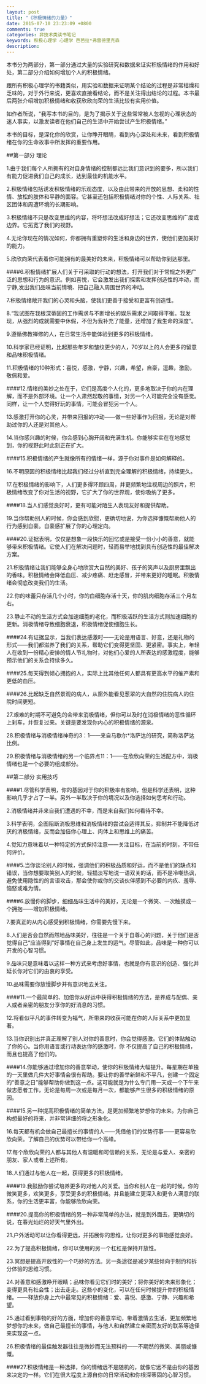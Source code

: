```yaml
---
layout: post
title: "《积极情绪的力量》"
date: 2015-07-10 23:23:09 +0800
comments: true
categories: 非技术类读书笔记
keywords: 积极心理学 心理学 芭芭拉*弗雷德里克森
description: 
---
```



本书分为两部分，第一部分通过大量的实验研究和数据来证实积极情绪的作用和好处，第二部分介绍如何增加个人的积极情绪。

跟所有积极心理学的书籍类似，用实验和数据来证明某个结论的过程是非常枯燥和乏味的，对于外行来说，更喜欢直接看结论，而不是关注得出结论的过程。本书最后两张介绍增加积极情绪和收获欣欣向荣的生活比较有实用价值。

如作者所说，“我写本书的目的，是为了揭示关于这些常常被人忽视的心理状态的迷人事实，以激发读者在他们自己的生活中开始尝试产生积极情绪。”

本书的目标，是深化你的欣赏，让你睁开眼睛，看到内心深处和未来，看到积极情绪在你的生命故事中所发挥的重要作用。

<!--more-->


##第一部分 理论

1.由于我们每个人所拥有的对自身情绪的控制都远比我们意识到的要多，所以我们有能力促进我们自己的成长，达到最佳的机能水平。

2.积极情绪包括诱发积极情绪的乐观态度，以及由此带来的开放的思想、柔和的性情、放松的肢体和平静的面容。它甚至还包括积极情绪对你的个性、人际关系、社区团体和周遭环境的长期影响。

3.积极情绪不只是改变思维的内容，将坏想法改成好想法；它还改变思维的广度或边界。它拓宽了我们的视野。

4.无论你现在的情况如何，你都拥有重塑你的生活和身边的世界，使他们更加美好的能力。

5.欣欣向荣代表着你可能拥有的最美好的未来，积极情绪可以帮助你到达那里。

####6.积极情绪扩展人们关于可采取的行动的想法，打开我们对于常规之外更广泛的思想和行为的意识。例如喜悦，它会激发出我们探索和发挥创造性的冲动，而宁静,发出我们品味当前情境、把自己融入周围世界的冲动。

7.积极情绪敞开我们的心灵和头脑，使我们更善于接受和更富有创造性。

8.“我试图在我根深蒂固的工作需求与不断增长的娱乐需求之间取得平衡。我发现，从强烈的成就需要中休假，不但为我补充了能量，还增加了我生命的深度”。

9.遵循佛教禅修的人，在日常生活中能体验到更多的积极情绪。

10.科学家已经证明，比起那些年岁和皱纹更少的人，70岁以上的人会更多的留意和品味积极情绪。

11.积极情绪的10种形式：喜悦，感激，宁静，兴趣，希望，自豪，逗趣，激励，敬佩和爱。

####12.情绪的美妙之处在于，它们是高度个人化的，更多地取决于你的内在理解，而不是外部环境。让一个人肃然起敬的事情，对另一个人可能完全没有感觉。同样，让一个人觉得好玩的事情，可能会冒犯另一个人。

13.感激打开你的心灵，并带来回报的冲动——做一些好事作为回报，无论是对帮助过你的人还是对其他人。

14.当你感兴趣的时候，你会感到心胸开阔和充满生机。你能够实实在在地感觉到，你的视野此时此刻正在扩大。

####15.积极情绪的产生就像所有的情绪一样，源于你对事件是如何解释的。

16.不明原因的积极情绪比起我们经过分析直到完全理解的积极情绪，持续更久。

17.在积极情绪的影响下，人们更多得环顾四周，并更频繁地注视周边的照片，积极情绪改变了你对生活的视野，它扩大了你的世界观，使你吸纳了更多。

####18.当人们感觉良好时，更有可能对陌生人表现友好和提供帮助。

19.当你帮助别人的时候，你会感到欣慰，更确切地说，为你选择慷慨帮助他人的行为感到自豪。自豪感扩展了你的心理定向。

####20.证据表明，仅仅是想象一段快乐的回忆或是接受一份小小的善意，就能够带来积极情绪。它使人们在解决问题时，轻而易举地找到具有创造性的最佳解决方案。

21.积极情绪让我们能够全身心地欣赏大自然的美好、孩子的笑声以及厨房里飘出的香味。积极情绪会降低血压、减少疼痛、赶走感冒，并带来更好的睡眠。积极情绪会彻底改变我们的生活。

22.你的味蕾只存活几个小时，你的白细胞存活十天，你的肌肉细胞存活三个月左右。

23.静止不动的生活方式会加速细胞的老化，而积极活跃的生活方式则加速细胞的更新。消极情绪导致细胞衰退，积极情绪促使细胞生长。

####24.有证据显示，当我们表达感激时——无论是用语言、好意，还是礼物的形式——我们都滋养了我们的关系，帮助它们变得更坚固、更紧密。事实上，年轻人在收到一份精心安排的情人节礼物时，对他们心爱的人所表达的感激程度，能够预示他们的关系会持续多久。

####25.每天得到倾心拥抱的人，实际上比其他任何人都具有更高水平的催产素和更低的血压。

####26.比起缺乏自然景观的病人，从窗外能看见葱翠的大自然的住院病人的住院时间更短。

27.艰难的时期不可避免的会带来消极情绪，但你可以及时在消极情绪的恶性循环上刹车，并恢复过来。关键是要发现你内心的积极情绪的源泉。

28.积极情绪与消极情绪神奇的3：1——来自马歇尔*洛萨达的研究，简称洛萨达比例。

29.积极情绪与消极情绪的另一个临界点11：1——在欣欣向荣的生活配方中，消极情绪也是一个必要的组成部分。



##第二部分 实用技巧

####1.尽管科学表明，你的基因对于你的积极率有影响，但是科学还表明，这种影响几乎才占了一半。另外一半取决于你的境况以及你选择如何思考和行动。

2.消极情绪并非来自我们遭遇的不幸，而是来自我们如何看待不幸。

3.科学表明，企图阻断消极思维和消极情绪的尝试会适得其反。抑制并不能降低讨厌的消极情绪，反而会加倍你心理上、肉体上和思维上的痛苦。

4.觉知力意味着以一种特定的方式保持注意——关注目标，在当前的时刻，不带任何评价。

####5.当你谈论别人的时候，强调他们的积极品质和好运，而不是他们的缺点和错误，当你想要取笑别人的时候，轻描淡写地说一语双关的话，而不是冷嘲热讽，避免使用隐性的的言语攻击，那会使你或你的交谈伙伴感到不必要的内疚、羞辱、恼怒或难为情。

####6.放慢你的脚步，细细品味生活中的美好，无论是一个微笑、一次触摸或一个拥抱——增加积极情绪。

7.要真正的从内心感受到积极情绪，你需要先慢下来。

8.人们是否会自然而然地品味美好，往往是一个关于自尊心的问题，关于他们是否觉得自己“应当得到”好事情在自己身上发生的运气。尽管如此，品味是一种你可以开发的心智习惯。

9.品味只是意味着以这样一种方式来考虑好事情，也就是你有意识的创造、强化并延长你对它们的由衷的享受。

10.品味需要你放慢脚步并有意识地去关注。

####11.一个最简单的、加倍你从好运中获得积极情绪的方法，是养成与配偶、亲人或者亲密的朋友分享你的好消息的习惯。

12.将看似平凡的事件转变为福气，所带来的收获可能在你的人际关系中更加显著。

13.当你识别出并真正理解了别人对你的善意时，你会觉得感激。它们的体贴触动了你的心。当你用语言或行动表达你的感激时，你 不仅提高了自己的积极情绪，而且也提高了他们的。

####14.你能够通过增加你的善意举动，使你的积极情绪大幅提升。每星期在单独的一天里做几件大好事情会很有帮助。要让你的善举新鲜和不平凡，创建一个固定的“善意之日”能够帮助你做到这一点。这可能就是为什么专门用一天或一个下午来做志愿者工作，无论是每周一次或是每月一次，都能够产生很多的积极情绪的原因。

####15.另一种提高积极情绪的简单方法，是更加频繁地梦想你的未来。为你自己构想最好的将来，并非常详细的将之形象化。

16.每天都有机会做自己最擅长的事情的人——凭借他们的优势行事——更容易欣欣向荣。了解自己的优势可以带给你一个高峰。

17.每个欣欣向荣的人都与其他人有温暖和可信赖的关系，无论是与爱人、亲密的朋友、家人或者上述所有。

18.人们通过与他人在一起，获得更多的积极情绪。

####19.我鼓励你尝试培养更多的对他人的关爱。当你和别人在一起的时候，你的微笑更多，欢笑更多，享受更多的积极情绪。并且能建立更深入和更令人满意的联系，你的生活更丰富，你能够欣欣向荣。

####20.提高你的积极情绪的另一种非常简单的办法，就是到外面去，更确切的说，在春光灿烂的好天气里外出。

21.户外活动可以让你看得更远，并拓展你的思维，让你对更多的事物感觉良好。

22.为了提高积极情绪，你可以使用的另一个杠杠是保持开放性。

23.冥想是提高开放性的一个巧妙的方法。另一条途径是减少某些倾向于制约和拆分体验的思维习惯。

24.对善意和感激睁开眼睛；品味你看见它们时的美好；将你美好的未来形象化；变得更具有社会性；出去走走。这些小的变化，可以在任何时候提升你的积极情绪。——释放你身上六中最常见的积极情绪：爱、喜悦、感激、宁静、兴趣和希望。

25.通过看到事物的好的方面，增加你的善意举动，带着激情去生活，更加频繁地梦想你的未来，做自己最擅长的事情，与他人和自然建立亲密而友好的联系等途径来实现这一点。

26.积极情绪的最佳触发器往往是微妙而无法预料的——不期然的微笑、美丽或慷慨。

####27.积极情绪是一种选择，你的情绪远不是随机的，就像它远不是由你的基因来决定的一样。它们在很大程度上源自你的日常活动和你根深蒂固的心智习惯。


